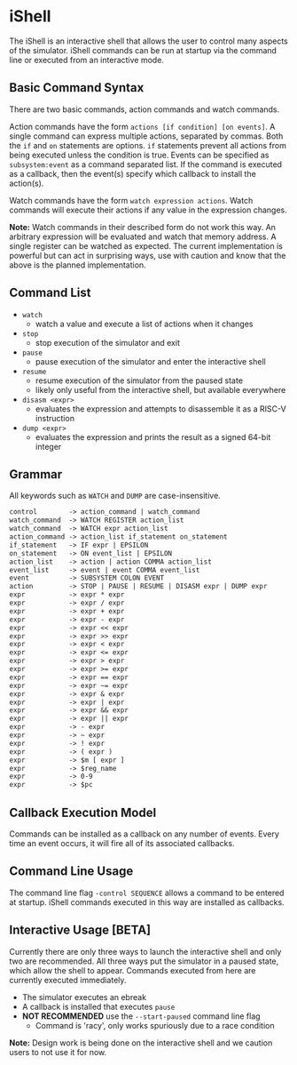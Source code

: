 # iShell

The iShell is an interactive shell that allows the user to control many aspects of the simulator.
iShell commands can be run at startup via the command line or executed from an interactive mode.

## Basic Command Syntax

There are two basic commands, action commands and watch commands.

Action commands have the form `actions [if condition] [on events]`.
A single command can express  multiple actions, separated by commas.
Both the `if`  and `on` statements are options.
`if` statements prevent all actions from being executed unless the condition is true.
Events can be specified as `subsystem:event` as a command separated list.
If the command is executed as a callback, then the event(s) specify which callback to install the action(s).

Watch commands have the form `watch expression actions`.
Watch commands will execute their actions if any value in the expression changes.

**Note:** Watch commands in their described form do not work this way.
An arbitrary expression will be evaluated and watch that memory address.
A single register can be watched as expected.
The current implementation is powerful but can act in surprising ways, use with caution and know that the above is the planned implementation.

## Command List

- `watch`
  - watch a value and execute a list of actions when it changes
- `stop`
  - stop execution of the simulator and exit
- `pause`
  - pause execution of the simulator and enter the interactive shell
- `resume`
  - resume execution of the simulator from the paused state
  - likely only useful from the interactive shell, but available everywhere 
- `disasm <expr>`
  - evaluates the expression and attempts to disassemble it as a RISC-V instruction
- `dump <expr>`
  - evaluates the expression and prints the result as a signed 64-bit integer

## Grammar

All keywords such as `WATCH` and `DUMP` are case-insensitive.

```default
control        -> action_command | watch_command
watch_command  -> WATCH REGISTER action_list
watch_command  -> WATCH expr action_list
action_command -> action_list if_statement on_statement
if_statement   -> IF expr | EPSILON
on_statement   -> ON event_list | EPSILON
action_list    -> action | action COMMA action_list
event_list     -> event | event COMMA event_list
event          -> SUBSYSTEM COLON EVENT
action         -> STOP | PAUSE | RESUME | DISASM expr | DUMP expr
expr           -> expr * expr
expr           -> expr / expr
expr           -> expr + expr
expr           -> expr - expr
expr           -> expr << expr
expr           -> expr >> expr
expr           -> expr < expr
expr           -> expr <= expr
expr           -> expr > expr
expr           -> expr >= expr
expr           -> expr == expr
expr           -> expr ~= expr
expr           -> expr & expr
expr           -> expr | expr
expr           -> expr && expr
expr           -> expr || expr
expr           -> - expr
expr           -> ~ expr
expr           -> ! expr
expr           -> ( expr )
expr           -> $m [ expr ]
expr           -> $reg_name
expr           -> 0-9
expr           -> $pc
```

## Callback Execution Model

Commands can be installed as a callback on any number of events.
Every time an event occurs, it will fire all of its associated callbacks.

## Command Line Usage

The command line flag `-control SEQUENCE` allows a command to be entered at startup.
iShell commands executed in this way are installed as callbacks.

## Interactive Usage \[BETA\]

Currently there are only three ways to launch the interactive shell and only two are recommended.
All three ways put the simulator in a paused state, which allow the shell to appear.
Commands executed from here are currently executed immediately.

- The simulator executes an ebreak
- A callback is installed that executes `pause`
- **NOT RECOMMENDED** use the `--start-paused` command line flag
  - Command is 'racy', only works spuriously due to a race condition

**Note:** Design work is being done on the interactive shell and we caution users to not use it for now.
